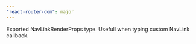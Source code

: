 ```yaml
---
"react-router-dom": major
---
```


Exported NavLinkRenderProps type. Usefull when typing custom NavLink callback.
